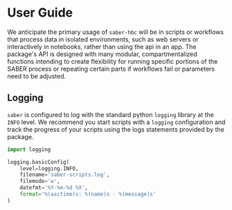 # User Guide

We anticipate the primary usage of `saber-hbc` will be in scripts or workflows that process data in isolated environments, 
such as web servers or interactively in notebooks, rather than using the api in an app. The package's API is designed with 
many modular, compartmentalized functions intending to create flexibility for running specific portions of the SABER process 
or repeating certain parts if workflows fail or parameters need to be adjusted. 

## Logging
`saber` is configured to log with the standard python `logging` library at the `INFO` level. We recommend you start scripts
with a `logging` configuration and track the progress of your scripts using the logs statements provided by the package.

```python
import logging

logging.basicConfig(
    level=logging.INFO,
    filename='saber-scripts.log',
    filemode='w',
    datefmt='%Y-%m-%d %X',
    format='%(asctime)s: %(name)s - %(message)s'
)
```
